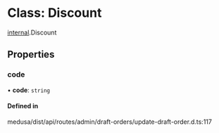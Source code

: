 # Class: Discount

[internal](../modules/internal-8.md).Discount

## Properties

### code

• **code**: `string`

#### Defined in

medusa/dist/api/routes/admin/draft-orders/update-draft-order.d.ts:117
